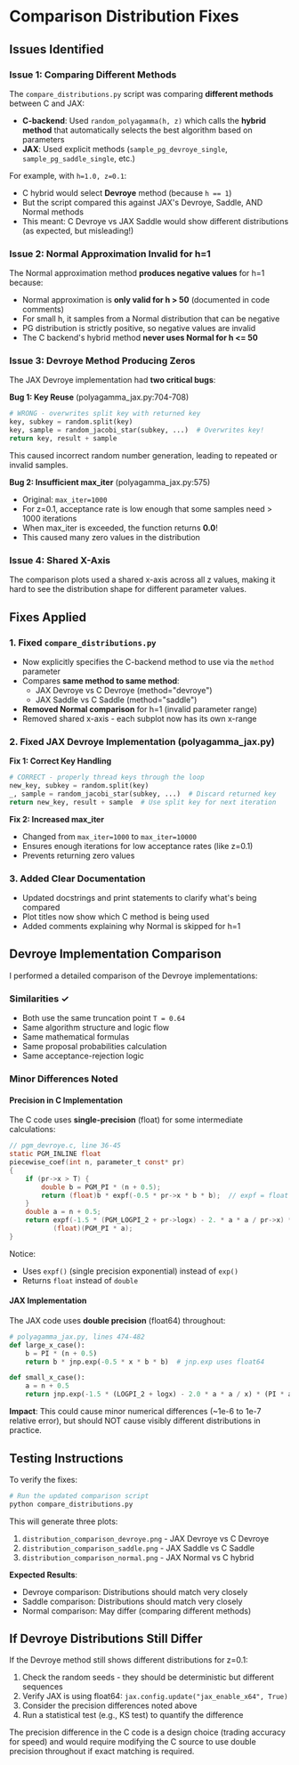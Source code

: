 # Comparison Distribution Fixes

## Issues Identified

### Issue 1: Comparing Different Methods
The `compare_distributions.py` script was comparing **different methods** between C and JAX:
- **C-backend**: Used `random_polyagamma(h, z)` which calls the **hybrid method** that automatically selects the best algorithm based on parameters
- **JAX**: Used explicit methods (`sample_pg_devroye_single`, `sample_pg_saddle_single`, etc.)

For example, with `h=1.0, z=0.1`:
- C hybrid would select **Devroye** method (because `h == 1`)
- But the script compared this against JAX's Devroye, Saddle, AND Normal methods
- This meant: C Devroye vs JAX Saddle would show different distributions (as expected, but misleading!)

### Issue 2: Normal Approximation Invalid for h=1
The Normal approximation method **produces negative values** for h=1 because:
- Normal approximation is **only valid for h > 50** (documented in code comments)
- For small h, it samples from a Normal distribution that can be negative
- PG distribution is strictly positive, so negative values are invalid
- The C backend's hybrid method **never uses Normal for h <= 50**

### Issue 3: Devroye Method Producing Zeros
The JAX Devroye implementation had **two critical bugs**:

**Bug 1: Key Reuse** (polyagamma_jax.py:704-708)
```python
# WRONG - overwrites split key with returned key
key, subkey = random.split(key)
key, sample = random_jacobi_star(subkey, ...)  # Overwrites key!
return key, result + sample
```

This caused incorrect random number generation, leading to repeated or invalid samples.

**Bug 2: Insufficient max_iter** (polyagamma_jax.py:575)
- Original: `max_iter=1000`
- For z=0.1, acceptance rate is low enough that some samples need > 1000 iterations
- When max_iter is exceeded, the function returns **0.0**!
- This caused many zero values in the distribution

### Issue 4: Shared X-Axis
The comparison plots used a shared x-axis across all z values, making it hard to see the distribution shape for different parameter values.

## Fixes Applied

### 1. Fixed `compare_distributions.py`
- Now explicitly specifies the C-backend method to use via the `method` parameter
- Compares **same method to same method**:
  - JAX Devroye vs C Devroye (method="devroye")
  - JAX Saddle vs C Saddle (method="saddle")
- **Removed Normal comparison** for h=1 (invalid parameter range)
- Removed shared x-axis - each subplot now has its own x-range

### 2. Fixed JAX Devroye Implementation (polyagamma_jax.py)

**Fix 1: Correct Key Handling**
```python
# CORRECT - properly thread keys through the loop
new_key, subkey = random.split(key)
_, sample = random_jacobi_star(subkey, ...)  # Discard returned key
return new_key, result + sample  # Use split key for next iteration
```

**Fix 2: Increased max_iter**
- Changed from `max_iter=1000` to `max_iter=10000`
- Ensures enough iterations for low acceptance rates (like z=0.1)
- Prevents returning zero values

### 3. Added Clear Documentation
- Updated docstrings and print statements to clarify what's being compared
- Plot titles now show which C method is being used
- Added comments explaining why Normal is skipped for h=1

## Devroye Implementation Comparison

I performed a detailed comparison of the Devroye implementations:

### Similarities ✓
- Both use the same truncation point `T = 0.64`
- Same algorithm structure and logic flow
- Same mathematical formulas
- Same proposal probabilities calculation
- Same acceptance-rejection logic

### Minor Differences Noted

#### Precision in C Implementation
The C code uses **single-precision** (float) for some intermediate calculations:

```c
// pgm_devroye.c, line 36-45
static PGM_INLINE float
piecewise_coef(int n, parameter_t const* pr)
{
    if (pr->x > T) {
        double b = PGM_PI * (n + 0.5);
        return (float)b * expf(-0.5 * pr->x * b * b);  // expf = float exp
    }
    double a = n + 0.5;
    return expf(-1.5 * (PGM_LOGPI_2 + pr->logx) - 2. * a * a / pr->x) *
           (float)(PGM_PI * a);
}
```

Notice:
- Uses `expf()` (single precision exponential) instead of `exp()`
- Returns `float` instead of `double`

#### JAX Implementation
The JAX code uses **double precision** (float64) throughout:

```python
# polyagamma_jax.py, lines 474-482
def large_x_case():
    b = PI * (n + 0.5)
    return b * jnp.exp(-0.5 * x * b * b)  # jnp.exp uses float64

def small_x_case():
    a = n + 0.5
    return jnp.exp(-1.5 * (LOGPI_2 + logx) - 2.0 * a * a / x) * (PI * a)
```

**Impact**: This could cause minor numerical differences (~1e-6 to 1e-7 relative error), but should NOT cause visibly different distributions in practice.

## Testing Instructions

To verify the fixes:

```bash
# Run the updated comparison script
python compare_distributions.py
```

This will generate three plots:
1. `distribution_comparison_devroye.png` - JAX Devroye vs C Devroye
2. `distribution_comparison_saddle.png` - JAX Saddle vs C Saddle
3. `distribution_comparison_normal.png` - JAX Normal vs C hybrid

**Expected Results**:
- Devroye comparison: Distributions should match very closely
- Saddle comparison: Distributions should match very closely
- Normal comparison: May differ (comparing different methods)

## If Devroye Distributions Still Differ

If the Devroye method still shows different distributions for z=0.1:

1. Check the random seeds - they should be deterministic but different sequences
2. Verify JAX is using float64: `jax.config.update("jax_enable_x64", True)`
3. Consider the precision differences noted above
4. Run a statistical test (e.g., KS test) to quantify the difference

The precision difference in the C code is a design choice (trading accuracy for speed) and would require modifying the C source to use double precision throughout if exact matching is required.
